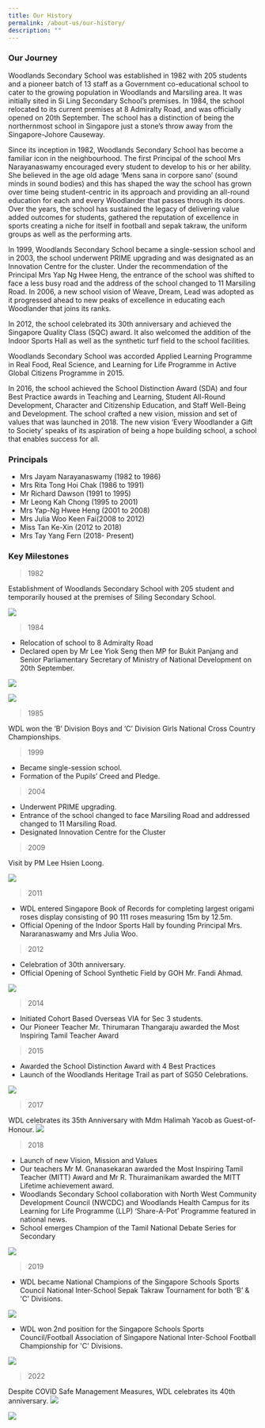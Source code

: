 ```yaml
---
title: Our History
permalink: /about-us/our-history/
description: ""
---
```

### Our Journey

Woodlands Secondary School was established in 1982 with 205 students and a pioneer batch of 13 staff as a Government co-educational school to cater to the growing population in Woodlands and Marsiling area. It was initially sited in Si Ling Secondary School’s premises. In 1984, the school relocated to its current premises at 8 Admiralty Road, and was officially opened on 20th September. The school has a distinction of being the northernmost school in Singapore just a stone’s throw away from the Singapore-Johore Causeway.

Since its inception in 1982, Woodlands Secondary School has become a familiar icon in the neighbourhood. The first Principal of the school Mrs Narayanaswamy encouraged every student to develop to his or her ability. She believed in the age old adage ‘Mens sana in corpore sano’ (sound minds in sound bodies) and this has shaped the way the school has grown over time being student-centric in its approach and providing an all-round education for each and every Woodlander that passes through its doors. Over the years, the school has sustained the legacy of delivering value added outcomes for students, gathered the reputation of excellence in sports creating a niche for itself in football and sepak takraw, the uniform groups as well as the performing arts.

In 1999, Woodlands Secondary School became a single-session school and in 2003, the school underwent PRIME upgrading and was designated as an Innovation Centre for the cluster. Under the recommendation of the Principal Mrs Yap Ng Hwee Heng, the entrance of the school was shifted to face a less busy road and the address of the school changed to 11 Marsiling Road. In 2006, a new school vision of Weave, Dream, Lead was adopted as it progressed ahead to new peaks of excellence in educating each Woodlander that joins its ranks.

In 2012, the school celebrated its 30th anniversary and achieved the Singapore Quality Class (SQC) award. It also welcomed the addition of the Indoor Sports Hall as well as the synthetic turf field to the school facilities.  

Woodlands Secondary School was accorded Applied Learning Programme in Real Food, Real Science, and Learning for Life Programme in Active Global Citizens Programme in 2015.

In 2016, the school achieved the School Distinction Award (SDA) and four Best Practice awards in Teaching and Learning, Student All-Round Development, Character and Citizenship Education, and Staff Well-Being and Development. The school crafted a new vision, mission and set of values that was launched in 2018. The new vision ‘Every Woodlander a Gift to Society’ speaks of its aspiration of being a hope building school, a school that enables success for all. 

### Principals

*   Mrs Jayam Narayanaswamy (1982 to 1986)
*   Mrs Rita Tong Hoi Chak (1986 to 1991)
*   Mr Richard Dawson (1991 to 1995)
*   Mr Leong Kah Chong (1995 to 2001)
*   Mrs Yap-Ng Hwee Heng (2001 to 2008)
*   Mrs Julia Woo Keen Fai(2008 to 2012)
*   Miss Tan Ke-Xin (2012 to 2018)
*   Mrs Tay Yang Fern (2018- Present)

### Key Milestones
>1982

Establishment of Woodlands Secondary School with 205 student and temporarily housed at the premises of Siling Secondary School.

![](/images/About%20us/km1.jpeg)



>1984

* Relocation of school to 8 Admiralty Road
* Declared open by Mr Lee Yiok Seng then MP for Bukit Panjang and Senior Parliamentary Secretary of Ministry of National Development on 20th September.

![](/images/About%20us/km2.jpeg)

![](/images/About%20us/km3.jpeg)


>1985

WDL won the ‘B’ Division Boys and ‘C’ Division Girls National Cross Country Championships.

>1999

* Became single-session school.
* Formation of the Pupils’ Creed and Pledge.

>2004

* Underwent PRIME upgrading.
* Entrance of the school changed to face Marsiling Road and addressed changed to 11 Marsiling Road.
* Designated Innovation Centre for the Cluster

>2009

Visit by PM Lee Hsien Loong.

![](/images/About%20us/km4.jpeg)


>2011

* WDL entered Singapore Book of Records for completing largest origami roses display consisting of 90 111 roses measuring 15m by 12.5m.
* Official Opening of the Indoor Sports Hall by founding Principal Mrs. Nararanaswamy and Mrs Julia Woo.

>2012

* Celebration of 30th anniversary.
* Official Opening of School Synthetic Field by GOH Mr. Fandi Ahmad.

![](/images/About%20us/km5.jpeg)

		 
>2014

* Initiated Cohort Based Overseas VIA for Sec 3 students.
* Our Pioneer Teacher Mr. Thirumaran Thangaraju awarded the Most Inspiring Tamil Teacher Award

>2015

* Awarded the School Distinction Award with 4 Best Practices
* Launch of the Woodlands Heritage Trail as part of SG50 Celebrations.

![](/images/About%20us/km6.jpeg)


>2017</span></td>

WDL celebrates its 35th Anniversary with Mdm Halimah Yacob as Guest-of-Honour.
![](/images/About%20us/km7.jpeg)


>2018

* Launch of new Vision, Mission and Values
* Our teachers Mr M. Gnanasekaran awarded the Most Inspiring Tamil Teacher (MITT) Award and Mr R. Thuraimanikam awarded the MITT Lifetime achievement award. 
* Woodlands Secondary School collaboration with North West Community Development Council (NWCDC) and Woodlands Health Campus for its Learning for Life Programme (LLP) ‘Share-A-Pot’ Programme featured in national news.
* School emerges Champion of the Tamil National Debate Series for Secondary 

![](/images/About%20us/km9.jpeg)

> 

>2019

* WDL became National Champions of the Singapore Schools Sports Council National Inter-School Sepak Takraw Tournament for both ‘B’ &amp; 'C' Divisions.

![](/images/About%20us/km10.jpeg)

* WDL won 2nd position for the Singapore Schools Sports Council/Football Association of Singapore National Inter-School Football Championship for  'C' Divisions.

![](/images/About%20us/km11.jpeg)

> 

>2022

Despite COVID Safe Management Measures, WDL celebrates its 40th anniversary.
![](/images/About%20us/40th%20parade.jpg)

![](/images/About%20us/40th%20principals.jpg)